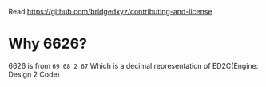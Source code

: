 Read https://github.com/bridgedxyz/contributing-and-license

# Why 6626?

6626 is from `69 68 2 67` Which is a decimal representation of ED2C(Engine: Design 2 Code)
